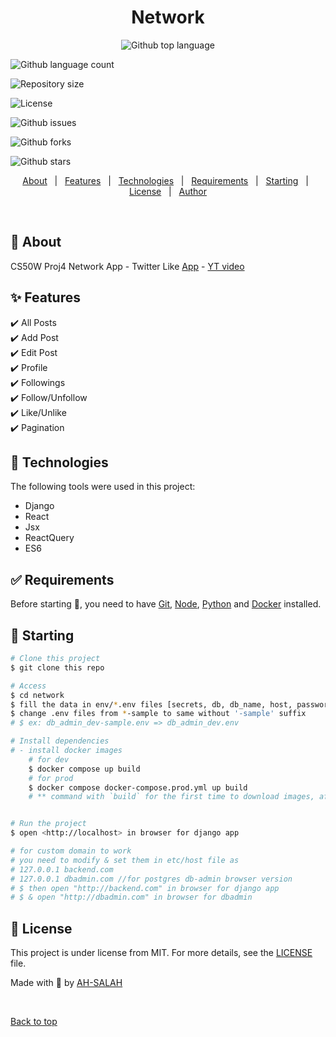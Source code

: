 <h1 align="center">Network</h1>

<p align="center">
  <img alt="Github top language" src="https://img.shields.io/github/languages/top/AH-SALAH/
CS50W-network-app?color=56BEB8">

  <img alt="Github language count" src="https://img.shields.io/github/languages/count/AH-SALAH/
CS50W-network-app?color=56BEB8">

  <img alt="Repository size" src="https://img.shields.io/github/repo-size/AH-SALAH/
CS50W-network-app?color=56BEB8">

  <img alt="License" src="https://img.shields.io/github/license/AH-SALAH/
CS50W-network-app?color=56BEB8">

  <img alt="Github issues" src="https://img.shields.io/github/issues/AH-SALAH/
CS50W-network-app?color=56BEB8" />

  <img alt="Github forks" src="https://img.shields.io/github/forks/AH-SALAH/
CS50W-network-app?color=56BEB8" />

  <img alt="Github stars" src="https://img.shields.io/github/stars/AH-SALAH/
CS50W-network-app?color=56BEB8" />
</p>

<!-- Status -->

<!-- <h4 align="center"> 
	🚧  Network 🚀 Under construction...  🚧
</h4> 

<hr> -->

<p align="center">
  <a href="#dart-about">About</a> &#xa0; | &#xa0; 
  <a href="#sparkles-features">Features</a> &#xa0; | &#xa0;
  <a href="#rocket-technologies">Technologies</a> &#xa0; | &#xa0;
  <a href="#white_check_mark-requirements">Requirements</a> &#xa0; | &#xa0;
  <a href="#checkered_flag-starting">Starting</a> &#xa0; | &#xa0;
  <a href="#memo-license">License</a> &#xa0; | &#xa0;
  <a href="https://github.com/AH-SALAH" target="_blank">Author</a>
</p>

<br>

## :dart: About ##

CS50W Proj4 Network App - Twitter Like [App](https://cs50-network-twitter.herokuapp.com/) - [YT video](https://youtu.be/huFoZvwe388)

## :sparkles: Features ##

:heavy_check_mark: All Posts\
:heavy_check_mark: Add Post\
:heavy_check_mark: Edit Post\
:heavy_check_mark: Profile\
:heavy_check_mark: Followings\
:heavy_check_mark: Follow/Unfollow\
:heavy_check_mark: Like/Unlike\
:heavy_check_mark: Pagination

## :rocket: Technologies ##

The following tools were used in this project:

- Django
- React
- Jsx
- ReactQuery
- ES6

## :white_check_mark: Requirements ##

Before starting :checkered_flag:, you need to have [Git](https://git-scm.com), [Node](https://nodejs.org/en/), [Python](https://python.org) and [Docker](https://docker.com) installed.

## :checkered_flag: Starting ##

```bash
# Clone this project
$ git clone this repo

# Access
$ cd network
$ fill the data in env/*.env files [secrets, db, db_name, host, password, etc..]
$ change .env files from *-sample to same without '-sample' suffix
# $ ex: db_admin_dev-sample.env => db_admin_dev.env

# Install dependencies
# - install docker images
    # for dev
    $ docker compose up build
    # for prod
    $ docker compose docker-compose.prod.yml up build
    # ** command with `build` for the first time to download images, afterwards without.


# Run the project
$ open <http://localhost> in browser for django app

# for custom domain to work
# you need to modify & set them in etc/host file as 
# 127.0.0.1 backend.com
# 127.0.0.1 dbadmin.com //for postgres db-admin browser version
# $ then open "http://backend.com" in browser for django app
# $ & open "http://dbadmin.com" in browser for dbadmin

```

## :memo: License ##

This project is under license from MIT. For more details, see the [LICENSE](LICENSE.md) file.


Made with :duck: by <a href="https://github.com/AH-SALAH" target="_blank">AH-SALAH</a>

&#xa0;

<a href="#top">Back to top</a>
